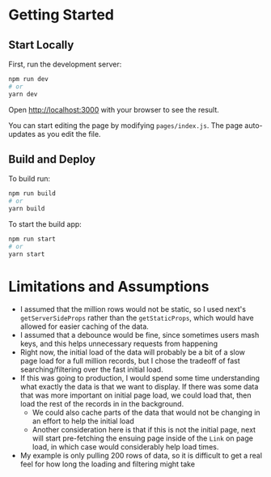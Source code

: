 # Getting Started

## Start Locally

First, run the development server:

```bash
npm run dev
# or
yarn dev
```

Open [http://localhost:3000](http://localhost:3000) with your browser to see the result.

You can start editing the page by modifying `pages/index.js`. The page auto-updates as you edit the file.

## Build and Deploy

To build run:

```bash
npm run build
# or
yarn build
```

To start the build app:

```bash
npm run start
# or
yarn start
```

# Limitations and Assumptions

- I assumed that the million rows would not be static, so I used next's `getServerSideProps` rather than the `getStaticProps`, which would have allowed for easier caching of the data.
- I assumed that a debounce would be fine, since sometimes users mash keys, and this helps unnecessary requests from happening
- Right now, the initial load of the data will probably be a bit of a slow page load for a full million records, but I chose the tradeoff of fast searching/filtering over the fast initial load.
- If this was going to production, I would spend some time understanding what exactly the data is that we want to display. If there was some data that was more important on initial page load, we could load that, then load the rest of the records in in the background.
  - We could also cache parts of the data that would not be changing in an effort to help the initial load
  - Another consideration here is that if this is not the initial page, next will start pre-fetching the ensuing page inside of the `Link` on page load, in which case would considerably help load times.
- My example is only pulling 200 rows of data, so it is difficult to get a real feel for how long the loading and filtering might take

